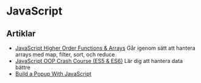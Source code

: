# JavaScript

## Artiklar

- [JavaScript Higher Order Functions & Arrays](https://www.youtube.com/watch?v=rRgD1yVwIvE) Går igenom sätt att hantera arrays med map, filter, sort, och reduce
- [JavaScript OOP Crash Course (ES5 & ES6)](https://www.youtube.com/watch?v=vDJpGenyHaA) Lär dig att hantera data bättre
- [Build a Popup With JavaScript](https://www.youtube.com/watch?v=MBaw_6cPmAw)
